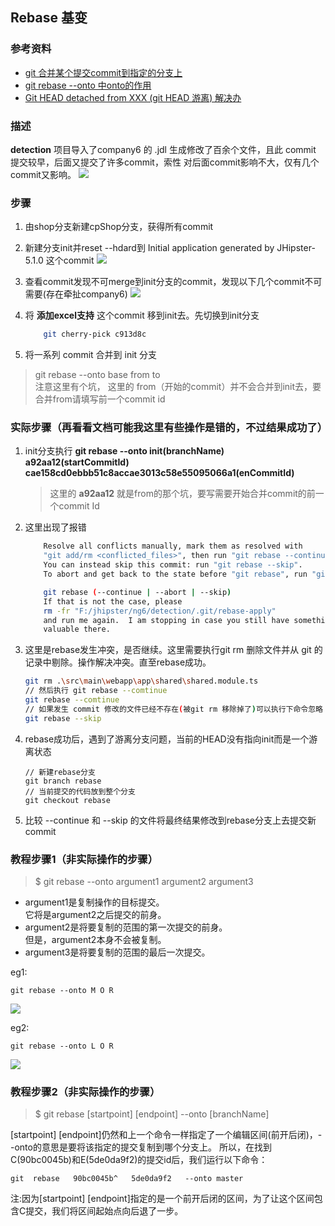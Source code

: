 ## Rebase 基变

### 参考资料
* [git 合并某个提交commit到指定的分支上](https://blog.csdn.net/anhenzhufeng/article/details/77962943)
* [git rebase --onto 中onto的作用](https://segmentfault.com/q/1010000008299360)
* [Git HEAD detached from XXX (git HEAD 游离) 解决办](https://blog.csdn.net/u011240877/article/details/76273335)

### 描述
**detection** 项目导入了company6 的 .jdl 生成修改了百余个文件，且此 commit 提交较早，后面又提交了许多commit，索性
对后面commit影响不大，仅有几个commit又影响。
![](/系统集成部/石万/resource/git/TIM截图20180918083415.png)

### 步骤
1. 由shop分支新建cpShop分支，获得所有commit
2. 新建分支init并reset --hdard到 Initial application generated by JHipster-5.1.0 这个commit
	![](/系统集成部/石万/resource/git/TIM截图20180918083703.png)
3. 查看commit发现不可merge到init分支的commit，发现以下几个commit不可需要(存在牵扯company6)
	![](/系统集成部/石万/resource/git/TIM截图20180918083921.png)
4. 将 **添加excel支持** 这个commit 移到init去。先切换到init分支    

	```bash
		git cherry-pick c913d8c
	```

5. 将一系列 commit 合并到 init 分支
> git rebase --onto base from to    
> 注意这里有个坑， 这里的 from（开始的commit）并不会合并到init去，要合并from请填写前一个commit id

### 实际步骤（再看看文档可能我这里有些操作是错的，不过结果成功了）
1. init分支执行 **git rebase --onto init(branchName) a92aa12(startCommitId) cae158cd0ebbb51c8accae3013c58e55095066a1(enCommitId)**
	> 这里的 **a92aa12** 就是from的那个坑，要写需要开始合并commit的前一个commit Id
2. 这里出现了报错    

	```bash
		Resolve all conflicts manually, mark them as resolved with 
		"git add/rm <conflicted_files>", then run "git rebase --continue". 
		You can instead skip this commit: run "git rebase --skip". 
		To abort and get back to the state before "git rebase", run "git rebase --abort".

		git rebase (--continue | --abort | --skip)
		If that is not the case, please
        rm -fr "F:/jhipster/ng6/detection/.git/rebase-apply"
		and run me again.  I am stopping in case you still have something
		valuable there.
	```
3. 这里是rebase发生冲突，是否继续。这里需要执行git rm 删除文件并从 git 的记录中剔除。操作解决冲突。直至rebase成功。    
	
	```bash
	git rm .\src\main\webapp\app\shared\shared.module.ts
	// 然后执行 git rebase --comtinue
	git rebase --comtinue
	// 如果发生 commit 修改的文件已经不存在(被git rm 移除掉了)可以执行下命令忽略
	git rebase --skip
	```

4. rebase成功后，遇到了游离分支问题，当前的HEAD没有指向init而是一个游离状态    

	```
	// 新建rebase分支
	git branch rebase
	// 当前提交的代码放到整个分支
	git checkout rebase
	```

5. 比较 --continue 和 --skip 的文件将最终结果修改到rebase分支上去提交新commit


### 教程步骤1（非实际操作的步骤）
> $ git rebase --onto argument1 argument2 argument3
* argument1是复制操作的目标提交。     
它将是argument2之后提交的前身。    
* argument2是将要复制的范围的第一次提交的前身。      
但是，argument2本身不会被复制。    
* argument3是将要复制的范围的最后一次提交。

eg1: 
```
git rebase --onto M O R
```
![](/系统集成部/石万/resource/git/git-rebase-onto-1.png)

eg2:
```
git rebase --onto L O R
```
![](/系统集成部/石万/resource/git/git-rebase-onto-2.png)


### 教程步骤2（非实际操作的步骤）
> $  git rebase   [startpoint]   [endpoint]  --onto  [branchName]

[startpoint]  [endpoint]仍然和上一个命令一样指定了一个编辑区间(前开后闭)，--onto的意思是要将该指定的提交复制到哪个分支上。
所以，在找到C(90bc0045b)和E(5de0da9f2)的提交id后，我们运行以下命令：

    git  rebase   90bc0045b^   5de0da9f2   --onto master
注:因为[startpoint]  [endpoint]指定的是一个前开后闭的区间，为了让这个区间包含C提交，我们将区间起始点向后退了一步。
